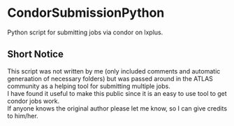 # CondorSubmissionPython

Python script for submitting jobs via condor on lxplus.

## Short Notice

This script was not written by me (only included comments and automatic generaation of necessary folders) but was passed around in the ATLAS community as a helping tool for submitting multiple jobs.<br>
I have found it useful to make this public since it is an easy to use tool to get condor jobs work.<br>
If anyone knows the original author please let me know, so I can give credits to him/her.
